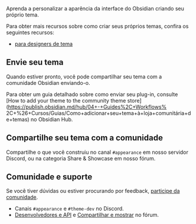 Aprenda a personalizar a aparência da interface do Obsidian criando seu próprio tema.

Para obter mais recursos sobre como criar seus próprios temas, confira os seguintes recursos:

- [para designers de tema](https://publish.obsidian.md/hub/04+-+Guides%2C+Workflows%2C+%26+Courses/for+Theme+Designers)

## Envie seu tema

Quando estiver pronto, você pode compartilhar seu tema com a comunidade Obsidian enviando-o.

Para obter um guia detalhado sobre como enviar seu plug-in, consulte [How to add your theme to the community theme store](https://publish.obsidian.md/hub/04+-+Guides%2C+Workflows% 2C+%26+Cursos/Guias/Como+adicionar+seu+tema+à+loja+comunitária+de+temas) no Obsidian Hub.

## Compartilhe seu tema com a comunidade

Compartilhe o que você construiu no canal `#appearance` em nosso servidor Discord, ou na categoria Share & Showcase em nosso fórum.

## Comunidade e suporte

Se você tiver dúvidas ou estiver procurando por feedback, [participe da comunidade](https://obsidian.md/community).

- Canais `#appearance` e `#theme-dev` no Discord.
- [Desenvolvedores e API](https://forum.obsidian.md/c/developers-api/14) e [Compartilhar e mostrar](https://forum.obsidian.md/c/share-showcase/9) no fórum.